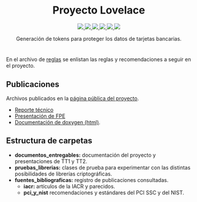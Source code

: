 <h1 align="center">
  Proyecto Lovelace
</h1>

<p align="center">
  <a href="https://travis-ci.com/RQF7/proyecto_lovelace" alt="">
     <img src="https://travis-ci.com/RQF7/proyecto_lovelace.svg?token=57K77bpWmFas4ams6Ewm&branch=master"/>
  </a>
  <!--a href="https://travis-ci.com/RQF7/proyecto_lovelace" alt="">
     <img src="http://159.65.96.59/travis/RQF7/proyecto_lovelace.svg?style=flat-square"/>
  </a-->
  <a href="https://github.com/RQF7/proyecto_lovelace/commits/master" alt="">
     <img src="http://159.65.96.59/github/last-commit/RQF7/proyecto_lovelace.svg?style=flat-square&label=%C3%9Altimo+commit"/>
  </a>
  <a href="https://github.com/RQF7/proyecto_lovelace/commits/master" alt="">
     <img src="http://159.65.96.59/github/commit-activity/y/RQF7/proyecto_lovelace.svg?style=flat-square&label=N%C3%BAmero+de+commits"/>
  </a>
  <a href="https://github.com/RQF7/proyecto_lovelace/search?l=tex" alt="">
     <img src="http://159.65.96.59/github/languages/code-size/RQF7/proyecto_lovelace.svg?style=flat-square&label=Tama%C3%B1o+del+c%C3%B3digo"/>
  </a>
  <a href="https://github.com/RQF7/proyecto_lovelace/search?l=tex" alt="">
     <img src="http://159.65.96.59/github/languages/count/RQF7/proyecto_lovelace.svg?style=flat-square&label=N%C3%BAmero+de+lenguajes"/>
  </a>
  <a href="https://github.com/RQF7/proyecto_lovelace/search?l=tex" alt="">
     <img src="http://159.65.96.59/github/languages/top/RQF7/proyecto_lovelace.svg?style=flat-square&colorB=ff8024"/>
  </a>
</p>

<p align="center">
  Generación de tokens para proteger los datos de tarjetas bancarias.
</p>

#

En el archivo de [reglas](reglas_de_estilo.md) se enlistan las reglas y
recomendaciones a seguir en el proyecto.

## Publicaciones

Archivos publicados en la
[página pública del proyecto](https://rqf7.github.io/proyecto_lovelace/).

* [Reporte técnico](documentos_entregables/reporte_tecnico/reporte_tecnico.pdf)
* [Presentación de FPE](documentos_entregables/presentacion_fpe/presentacion_fpe.pdf)
* [Documentación de doxygen (html)](documentacion_doxygen/html/index.html).

## Estructura de carpetas

* **documentos_entregables:** documentación del proyecto y presentaciones de
   TT1 y TT2.
* **pruebas_librerias:** clases de prueba para experimentar con las distintas
  posibilidades de librerías criptográficas.
* **fuentes_bibliograficas:** registro de publicaciones consultadas.
  * **iacr:** artículos de la IACR y parecidos.
  * **pci_y_nist** recomendaciones y estándares del PCI SSC y del NIST.
